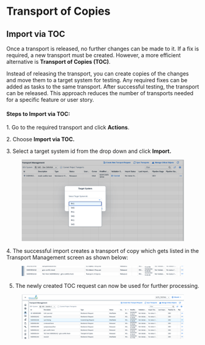 # Transport of Copies

## **Import via TOC**

Once a transport is released, no further changes can be made to it. If a fix is required, a new transport must be created. However, a more efficient alternative is **Transport of Copies (TOC)**.

Instead of releasing the transport, you can create copies of the changes and move them to a target system for testing. Any required fixes can be added as tasks to the same transport. After successful testing, the transport can be released. This approach reduces the number of transports needed for a specific feature or user story.

#### Steps to Import via TOC:

1\. Go to the required transport and click **Actions**.

2\. Choose **Import via TOC.**

3\. Select a target system id from the drop down and click **Import.**

<figure><img src="../../.gitbook/assets/image (244).png" alt=""><figcaption></figcaption></figure>

4\. The successful import creates a transport of copy which gets listed in the Transport Management screen as shown below:

<figure><img src="../../.gitbook/assets/image (246).png" alt=""><figcaption></figcaption></figure>

5. The newly created TOC request can now be used for further processing.

<figure><img src="../../.gitbook/assets/image (247).png" alt=""><figcaption></figcaption></figure>
